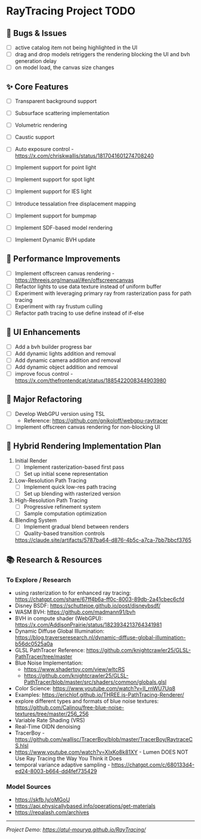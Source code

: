 RayTracing Project TODO
=======================

🐛 Bugs & Issues
----------------

- [ ]  active catalog item not being highlighted in the UI
- [ ]  drag and drop models retriggers the rendering blocking the UI and bvh generation delay
- [ ]  on model load, the canvas size changes

✨ Core Features
---------------

- [ ]  Transparent background support
- [ ]  Subsurface scattering implementation
- [ ]  Volumetric rendering
- [ ]  Caustic support
- [ ]  Auto exposure control - https://x.com/chriskwallis/status/1817041601274708240
- [ ]  Implement support for point light
- [ ]  Implement support for spot light
- [ ]  Implement support for IES light
- [ ]  Introduce tessalation free displacement mapping
- [ ]  Implement support for bumpmap
- [ ]  Implement SDF-based model rendering
- [ ]  Implement Dynamic BVH update


🔧 Performance Improvements
---------------------------

- [ ]  Implement offscreen canvas rendering - https://threejs.org/manual/#en/offscreencanvas
- [ ]  Refactor lights to use data texture instead of uniform buffer
- [ ]  Experiment with leveraging primary ray from rasterization pass for path tracing
- [ ]  Experiment with ray frustum culling
- [ ]  Refactor path tracing to use define instead of if-else

🎨 UI Enhancements
------------------
- [ ]  Add a bvh builder progress bar
- [ ]  Add dynamic lights addition and removal
- [ ]  Add dynamic camera addition and removal
- [ ]  Add dynamic object addition and removal
- [ ]  improve focus control - https://x.com/thefrontendcat/status/1885422008344903980

🔄 Major Refactoring
--------------------

- [ ]  Develop WebGPU version using TSL
    -   Reference: <https://github.com/gnikoloff/webgpu-raytracer>
- [ ]  Implement offscreen canvas rendering for non-blocking UI

🚀 Hybrid Rendering Implementation Plan
---------------------------------------

1.  Initial Render
    - [ ]  Implement rasterization-based first pass
    - [ ]  Set up initial scene representation
2.  Low-Resolution Path Tracing
    - [ ]  Implement quick low-res path tracing
    - [ ]  Set up blending with rasterized version
3.  High-Resolution Path Tracing
    - [ ]  Progressive refinement system
    - [ ]  Sample computation optimization
4.  Blending System
    - [ ]  Implement gradual blend between renders
    - [ ]  Quality-based transition controls

    https://claude.site/artifacts/5787ba64-d876-4b5c-a7ca-7bb7bbcf3765

📚 Research & Resources
-----------------------

### To Explore / Research

-   using rasterization to for enhanced ray tracing: https://chatgpt.com/share/67ff4b6a-ff0c-8003-89db-2a41cbec6cfd
-   Disney BSDF: <https://schuttejoe.github.io/post/disneybsdf/>
-   WASM BVH: <https://github.com/madmann91/bvh>
-   BVH in compute shader (WebGPU): <https://x.com/AddisonPrairie/status/1823934213764341981>
-   Dynamic Diffuse Global Illumination: <https://blog.traverseresearch.nl/dynamic-diffuse-global-illumination-b56dc0525a0a>
-   GLSL PathTracer Reference: <https://github.com/knightcrawler25/GLSL-PathTracer/tree/master>
-   Blue Noise Implementation:
    -   <https://www.shadertoy.com/view/wltcRS>
    -   <https://github.com/knightcrawler25/GLSL-PathTracer/blob/master/src/shaders/common/globals.glsl>
-   Color Science: <https://www.youtube.com/watch?v=II_rnWU7Uq8>
-   Examples: https://erichlof.github.io/THREE.js-PathTracing-Renderer/
-   explore different types and formats of blue noise textures: https://github.com/Calinou/free-blue-noise-textures/tree/master/256_256
-   Variable Rate Shading (VRS)
-   Real-Time OIDN denoising
-   TracerBoy - <https://github.com/wallisc/TracerBoy/blob/master/TracerBoy/RaytraceCS.hlsl>
-   https://www.youtube.com/watch?v=XIxKo8k81XY - Lumen DOES NOT Use Ray Tracing the Way You Think it Does
-   temporal variance adaptive sampling - https://chatgpt.com/c/680133d4-ed24-8003-b664-dd4fef735429

### Model Sources

-   <https://skfb.ly/oMGoU>
-   <https://api.physicallybased.info/operations/get-materials>
-   <https://repalash.com/archives>

* * * * *

*Project Demo: <https://atul-mourya.github.io/RayTracing/>*

